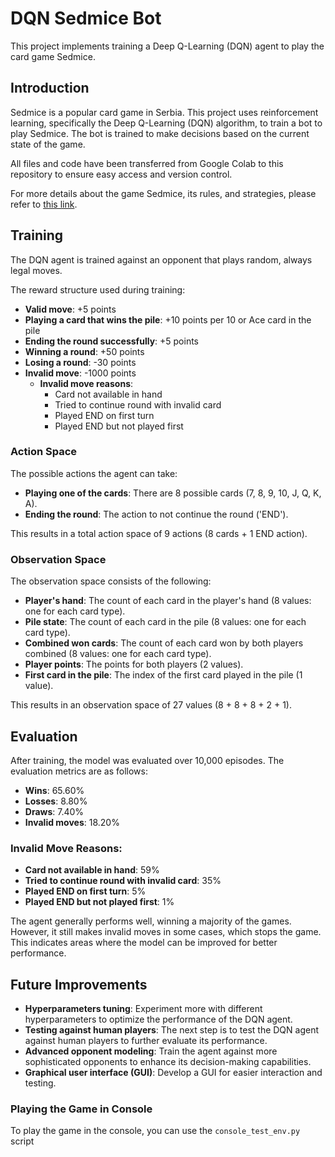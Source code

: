# DQN Sedmice Bot

This project implements training a Deep Q-Learning (DQN) agent to play the card game Sedmice.

## Introduction

Sedmice is a popular card game in Serbia. This project uses reinforcement learning, specifically the Deep Q-Learning (DQN) algorithm, to train a bot to play Sedmice. The bot is trained to make decisions based on the current state of the game.

All files and code have been transferred from Google Colab to this repository to ensure easy access and version control.

For more details about the game Sedmice, its rules, and strategies, please refer to [this link](http://www.igrajkarte.com/blog/post/sedmice-pravila/).

## Training

The DQN agent is trained against an opponent that plays random, always legal moves.

The reward structure used during training:

- **Valid move**: +5 points
- **Playing a card that wins the pile**: +10 points per 10 or Ace card in the pile
- **Ending the round successfully**: +5 points
- **Winning a round**: +50 points
- **Losing a round**: -30 points
- **Invalid move**: -1000 points
  - **Invalid move reasons**:
    - Card not available in hand
    - Tried to continue round with invalid card
    - Played END on first turn
    - Played END but not played first

### Action Space

The possible actions the agent can take:

- **Playing one of the cards**: There are 8 possible cards (7, 8, 9, 10, J, Q, K, A).
- **Ending the round**: The action to not continue the round ('END').

This results in a total action space of 9 actions (8 cards + 1 END action).

### Observation Space

The observation space consists of the following:

- **Player's hand**: The count of each card in the player's hand (8 values: one for each card type).
- **Pile state**: The count of each card in the pile (8 values: one for each card type).
- **Combined won cards**: The count of each card won by both players combined (8 values: one for each card type).
- **Player points**: The points for both players (2 values).
- **First card in the pile**: The index of the first card played in the pile (1 value).

This results in an observation space of 27 values (8 + 8 + 8 + 2 + 1).

## Evaluation

After training, the model was evaluated over 10,000 episodes. The evaluation metrics are as follows:

- **Wins**: 65.60%
- **Losses**: 8.80%
- **Draws**: 7.40%
- **Invalid moves**: 18.20%

### Invalid Move Reasons:

- **Card not available in hand**: 59%
- **Tried to continue round with invalid card**: 35%
- **Played END on first turn**: 5%
- **Played END but not played first**: 1%

The agent generally performs well, winning a majority of the games. However, it still makes invalid moves in some cases, which stops the game. This indicates areas where the model can be improved for better performance.

## Future Improvements

- **Hyperparameters tuning**: Experiment more with different hyperparameters to optimize the performance of the DQN agent.
- **Testing against human players**: The next step is to test the DQN agent against human players to further evaluate its performance.
- **Advanced opponent modeling**: Train the agent against more sophisticated opponents to enhance its decision-making capabilities.
- **Graphical user interface (GUI)**: Develop a GUI for easier interaction and testing.

### Playing the Game in Console

To play the game in the console, you can use the `console_test_env.py` script
